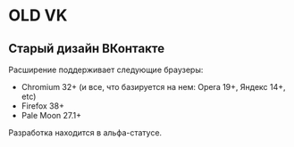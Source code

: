 # OLD VK
## Старый дизайн ВКонтакте

Расширение поддерживает следующие браузеры:
* Chromium 32+ (и все, что базируется на нем: Opera 19+, Яндекс 14+, etc)
* Firefox 38+
* Pale Moon 27.1+

Разработка находится в альфа-статусе.
